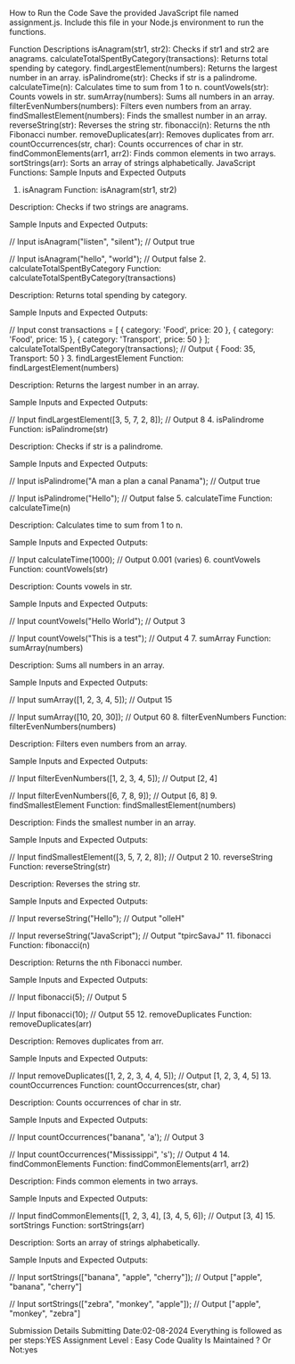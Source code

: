 How to Run the Code
Save the provided JavaScript file named assignment.js.
Include this file in your Node.js environment to run the functions.

Function Descriptions
isAnagram(str1, str2): Checks if str1 and str2 are anagrams.
calculateTotalSpentByCategory(transactions): Returns total spending by category.
findLargestElement(numbers): Returns the largest number in an array.
isPalindrome(str): Checks if str is a palindrome.
calculateTime(n): Calculates time to sum from 1 to n.
countVowels(str): Counts vowels in str.
sumArray(numbers): Sums all numbers in an array.
filterEvenNumbers(numbers): Filters even numbers from an array.
findSmallestElement(numbers): Finds the smallest number in an array.
reverseString(str): Reverses the string str.
fibonacci(n): Returns the nth Fibonacci number.
removeDuplicates(arr): Removes duplicates from arr.
countOccurrences(str, char): Counts occurrences of char in str.
findCommonElements(arr1, arr2): Finds common elements in two arrays.
sortStrings(arr): Sorts an array of strings alphabetically.
JavaScript Functions: Sample Inputs and Expected Outputs

1. isAnagram
Function: isAnagram(str1, str2)

Description: Checks if two strings are anagrams.

Sample Inputs and Expected Outputs:

// Input
isAnagram("listen", "silent");
// Output
true

// Input
isAnagram("hello", "world");
// Output
false
2. calculateTotalSpentByCategory
Function: calculateTotalSpentByCategory(transactions)

Description: Returns total spending by category.

Sample Inputs and Expected Outputs:

// Input
const transactions = [
    { category: 'Food', price: 20 },
    { category: 'Food', price: 15 },
    { category: 'Transport', price: 50 }
];
calculateTotalSpentByCategory(transactions);
// Output
{ Food: 35, Transport: 50 }
3. findLargestElement
Function: findLargestElement(numbers)

Description: Returns the largest number in an array.

Sample Inputs and Expected Outputs:

// Input
findLargestElement([3, 5, 7, 2, 8]);
// Output
8
4. isPalindrome
Function: isPalindrome(str)

Description: Checks if str is a palindrome.

Sample Inputs and Expected Outputs:

// Input
isPalindrome("A man a plan a canal Panama");
// Output
true

// Input
isPalindrome("Hello");
// Output
false
5. calculateTime
Function: calculateTime(n)

Description: Calculates time to sum from 1 to n.

Sample Inputs and Expected Outputs:

// Input
calculateTime(1000);
// Output
0.001 (varies)
6. countVowels
Function: countVowels(str)

Description: Counts vowels in str.

Sample Inputs and Expected Outputs:

// Input
countVowels("Hello World");
// Output
3

// Input
countVowels("This is a test");
// Output
4
7. sumArray
Function: sumArray(numbers)

Description: Sums all numbers in an array.

Sample Inputs and Expected Outputs:

// Input
sumArray([1, 2, 3, 4, 5]);
// Output
15

// Input
sumArray([10, 20, 30]);
// Output
60
8. filterEvenNumbers
Function: filterEvenNumbers(numbers)

Description: Filters even numbers from an array.

Sample Inputs and Expected Outputs:

// Input
filterEvenNumbers([1, 2, 3, 4, 5]);
// Output
[2, 4]

// Input
filterEvenNumbers([6, 7, 8, 9]);
// Output
[6, 8]
9. findSmallestElement
Function: findSmallestElement(numbers)

Description: Finds the smallest number in an array.

Sample Inputs and Expected Outputs:

// Input
findSmallestElement([3, 5, 7, 2, 8]);
// Output
2
10. reverseString
Function: reverseString(str)

Description: Reverses the string str.

Sample Inputs and Expected Outputs:

// Input
reverseString("Hello");
// Output
"olleH"

// Input
reverseString("JavaScript");
// Output
"tpircSavaJ"
11. fibonacci
Function: fibonacci(n)

Description: Returns the nth Fibonacci number.

Sample Inputs and Expected Outputs:

// Input
fibonacci(5);
// Output
5

// Input
fibonacci(10);
// Output
55
12. removeDuplicates
Function: removeDuplicates(arr)

Description: Removes duplicates from arr.

Sample Inputs and Expected Outputs:

// Input
removeDuplicates([1, 2, 2, 3, 4, 4, 5]);
// Output
[1, 2, 3, 4, 5]
13. countOccurrences
Function: countOccurrences(str, char)

Description: Counts occurrences of char in str.

Sample Inputs and Expected Outputs:

// Input
countOccurrences("banana", 'a');
// Output
3

// Input
countOccurrences("Mississippi", 's');
// Output
4
14. findCommonElements
Function: findCommonElements(arr1, arr2)

Description: Finds common elements in two arrays.

Sample Inputs and Expected Outputs:

// Input
findCommonElements([1, 2, 3, 4], [3, 4, 5, 6]);
// Output
[3, 4]
15. sortStrings
Function: sortStrings(arr)

Description: Sorts an array of strings alphabetically.

Sample Inputs and Expected Outputs:

// Input
sortStrings(["banana", "apple", "cherry"]);
// Output
["apple", "banana", "cherry"]

// Input
sortStrings(["zebra", "monkey", "apple"]);
// Output
["apple", "monkey", "zebra"]

Submission Details
Submitting Date:02-08-2024
Everything is followed as per steps:YES
Assignment Level : Easy
Code Quality Is Maintained ? Or Not:yes
